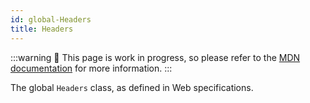 ```yaml
---
id: global-Headers
title: Headers
---
```


:::warning
🚧 This page is work in progress, so please refer to the [MDN documentation](https://developer.mozilla.org/en-US/docs/Web/API/Headers) for more information.
:::

The global `Headers` class, as defined in Web specifications.
